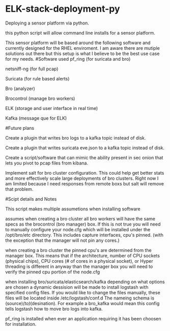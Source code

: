 # ELK-stack-deployment-py
Deploying a sensor platform via python.

this python script will allow command line installs for a sensor platform.

This sensor platform will be based around the following software and currently designed for the RHEL enviroment. I am aware there are mutiple solutions out there but this setup is what I believe to be the best use case for my needs.
#Software used
pf_ring (for suricata and bro)

netsniff-ng (for full pcap)

Suricata (for rule based alerts)

Bro (analyzer)

Brocontrol (manage bro workers)

ELK (storage and user interface in real time)

Kafka (message que for ELK)

#Future plans

Create a plugin that writes bro logs to a kafka topic instead of disk.

Create a plugin that writes suricata eve.json to a kafka topic instead of disk.

Create a script/software that can mimic the ability present in sec onion that lets you pivot to pcap files from kibana.

Implement salt for bro cluster configuration. This could help get better stats and more effectively scale large deployments of bro clusters. Right now I am limited because I need responses from remote boxs but salt will remove that problem.

#Scipt details and Notes

This script makes multiple assumetions when installing software


assumes when creating a bro cluster all bro workers will have the same specs as the brocontrol (bro manager) box. If this is not true you will need to manually configure your node.cfg which will be installed under the /opt/bro/etc directory. This includes capture interfaces, cpu's pinned. (with the exception that the manager will not pin any cores.)

when creating a bro cluster the pinned cpu's are determined from the manager box. This means that if the architecture, number of CPU sockets (physical chips), CPU cores (# of cores in a physical socket), or Hyper threading is different in anyway than the manager box you will need to verify the pinned cpu portion of the node.cfg

when installing bro/suricata/elasticsearch/kafka depending on what options are chosen a dynamic dessision will be made to install logstash with specified config files. If you would like to change the files manually, these files will be located inside /etc/logstash/conf.d The nameing schema is (source)_(to)_(desination). For example a bro_kafka would mean this config tells logstash how to move bro logs into kafka.

pf_ring is installed when ever an application requiring it has been choosen for installation.
